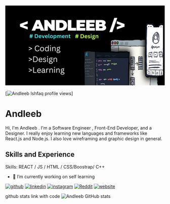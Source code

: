 

![Development and design](https://github.com/andleeb4898/andleeb4898/blob/main/banner.png)

[![Andleeb Ishfaq profile views](https://u8views.com/api/v1/github/profiles/121122849/views/day-week-month-total-count.svg)]


# Andleeb


Hi, I'm Andleeb . I'm a Software Engineer , Front-End Developer, and a Designer. I really enjoy learning new languages and frameworks like React.js and Node.js. I also love wireframing and graphic design in general.




## Skills and Experience

Skills:  REACT / JS / HTML / CSS/Boostrap/ C++

- 🔭 I’m currently working on self learning 


[<img src='https://cdn.jsdelivr.net/npm/simple-icons@3.0.1/icons/github.svg' alt='github' height='40'>](https://github.com/andleeb4898)  [<img src='https://cdn.jsdelivr.net/npm/simple-icons@3.0.1/icons/linkedin.svg' alt='linkedin' height='40'>](https://www.linkedin.com/in/https://linkedin.com/in/andleeeb-ishfaq-859a00237/)  [<img src='https://cdn.jsdelivr.net/npm/simple-icons@3.0.1/icons/instagram.svg' alt='instagram' height='40'>](https://www.instagram.com/Graphic.hic/)  [<img src='https://cdn.jsdelivr.net/npm/simple-icons@3.0.1/icons/reddit.svg' alt='Reddit' height='40'>](https://www.reddit.com/user/https://www.reddit.com/user/Past-Clue-6341/?utm_source=share&utm_medium=web3x&utm_name=web3xcss&utm_term=1&utm_content=share_button)  [<img src='https://cdn.jsdelivr.net/npm/simple-icons@3.0.1/icons/icloud.svg' alt='website' height='40'>](https://andleeb4898.github.io/andleebishfaq-portfolio/) 



github stats link with code ![Andleeb  GitHub stats](https://github-readme-stats.vercel.app/api?username=andleeb4898&theme=dark&show_icons=true)


